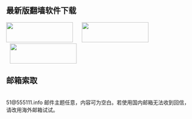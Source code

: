 <h2 class="GeneratedText">最新版翻墙软件下载</h2>
<a href="http://git.io/HNvvvQ" target="_blank"><img src="https://cloud.githubusercontent.com/assets/13546896/8962834/542bc3b2-35f7-11e5-8cd8-d275cecec187.jpg" width="180"  height="54"></a>
<a href="https://git.io/fgp" target="_blank"><img src="https://cloud.githubusercontent.com/assets/13546896/8962833/542b236c-35f7-11e5-9b6b-5ecef4e6a46e.jpg" width="180"  height="54" hspace= 20></a>
<a href="http://git.io/2S1IBQ" target="_blank"><img src="https://cloud.githubusercontent.com/assets/13546896/8963614/a7cea12a-35fb-11e5-8285-2c052e5ea386.jpg" width="180"  height="54" hspace= 10></a>

<h2 class="GeneratedText">邮箱索取</h2></br>
51@555111.info 邮件主题任意，内容可为空白。若使用国内邮箱无法收到回信，请改用海外邮箱试试。


